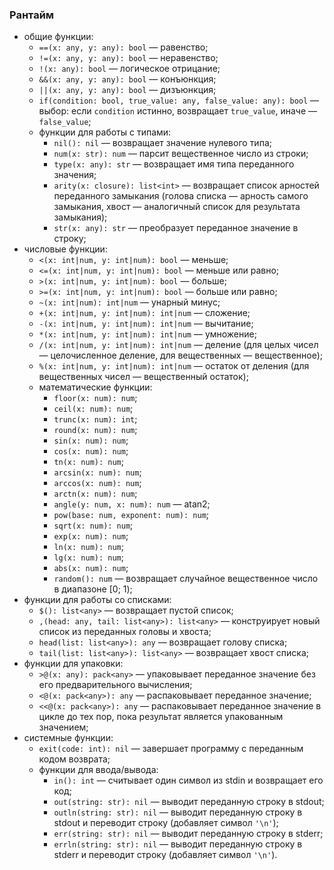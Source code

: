 ### Рантайм

* общие функции:
	* `==(x: any, y: any): bool` &mdash; равенство;
	* `!=(x: any, y: any): bool` &mdash; неравенство;
	* `!(x: any): bool` &mdash; логическое отрицание;
	* `&&(x: any, y: any): bool` &mdash; конъюнкция;
	* `||(x: any, y: any): bool` &mdash; дизъюнкция;
	* `if(condition: bool, true_value: any, false_value: any): bool` &mdash; выбор:  если `condition` истинно, возвращает `true_value`, иначе &mdash; `false_value`;
	* функции для работы с типами:
		* `nil(): nil` &mdash; возвращает значение нулевого типа;
		* `num(x: str): num` &mdash; парсит вещественное число из строки;
		* `type(x: any): str` &mdash; возвращает имя типа переданного значения;
		* `arity(x: closure): list<int>` &mdash; возвращает список арностей переданного замыкания (голова списка &mdash; арность самого замыкания, хвост &mdash; аналогичный список для результата замыкания);
		* `str(x: any): str` &mdash; преобразует переданное значение в строку;
* числовые функции:
	* `<(x: int|num, y: int|num): bool` &mdash; меньше;
	* `<=(x: int|num, y: int|num): bool` &mdash; меньше или равно;
	* `>(x: int|num, y: int|num): bool` &mdash; больше;
	* `>=(x: int|num, y: int|num): bool` &mdash; больше или равно;
	* `~(x: int|num): int|num` &mdash; унарный минус;
	* `+(x: int|num, y: int|num): int|num` &mdash; сложение;
	* `-(x: int|num, y: int|num): int|num` &mdash; вычитание;
	* `*(x: int|num, y: int|num): int|num` &mdash; умножение;
	* `/(x: int|num, y: int|num): int|num` &mdash; деление (для целых чисел &mdash; целочисленное деление, для вещественных &mdash; вещественное);
	* `%(x: int|num, y: int|num): int|num` &mdash; остаток от деления (для вещественных чисел &mdash; вещественный остаток);
	* математические функции:
		* `floor(x: num): num`;
		* `ceil(x: num): num`;
		* `trunc(x: num): int`;
		* `round(x: num): num`;
		* `sin(x: num): num`;
		* `cos(x: num): num`;
		* `tn(x: num): num`;
		* `arcsin(x: num): num`;
		* `arccos(x: num): num`;
		* `arctn(x: num): num`;
		* `angle(y: num, x: num): num` &mdash; atan2;
		* `pow(base: num, exponent: num): num`;
		* `sqrt(x: num): num`;
		* `exp(x: num): num`;
		* `ln(x: num): num`;
		* `lg(x: num): num`;
		* `abs(x: num): num`;
		* `random(): num` &mdash; возвращает случайное вещественное число в диапазоне [0; 1);
* функции для работы со списками:
	* `$(): list<any>` &mdash; возвращает пустой список;
	* `,(head: any, tail: list<any>): list<any>` &mdash; конструирует новый список из переданных головы и хвоста;
	* `head(list: list<any>): any` &mdash; возвращает голову списка;
	* `tail(list: list<any>): list<any>` &mdash; возвращает хвост списка;
* функции для упаковки:
	* `>@(x: any): pack<any>` &mdash; упаковывает переданное значение без его предварительного вычисления;
	* `<@(x: pack<any>): any` &mdash; распаковывает переданное значение;
	* `<<@(x: pack<any>): any` &mdash; распаковывает переданное значение в цикле до тех пор, пока результат является упакованным значением;
* системные функции:
	* `exit(code: int): nil` &mdash; завершает программу с переданным кодом возврата;
	* функции для ввода/вывода:
		* `in(): int` &mdash; считывает один символ из stdin и возвращает его код;
		* `out(string: str): nil` &mdash; выводит переданную строку в stdout;
		* `outln(string: str): nil` &mdash; выводит переданную строку в stdout и переводит строку (добавляет символ `'\n'`);
		* `err(string: str): nil` &mdash; выводит переданную строку в stderr;
		* `errln(string: str): nil` &mdash; выводит переданную строку в stderr и переводит строку (добавляет символ `'\n'`).
